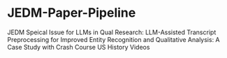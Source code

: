 # JEDM-Paper-Pipeline
JEDM Speical Issue for LLMs in Qual Research: LLM-Assisted Transcript Preprocessing for Improved Entity Recognition and Qualitative Analysis: A Case Study with Crash Course US History Videos
